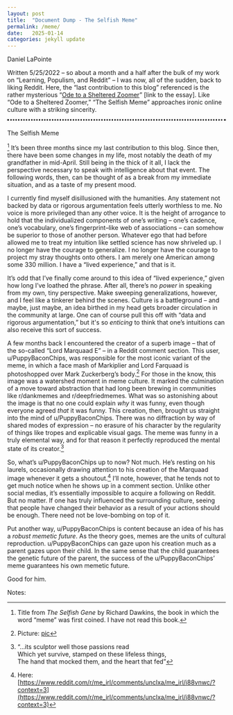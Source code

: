 ```yaml
---
layout: post
title:  "Document Dump - The Selfish Meme"
permalink: /meme/
date:   2025-01-14
categories: jekyll update
---
```


Daniel LaPointe

Written 5/25/2022 – so about a month and a half after the bulk of my work on “Learning, Populism, and Reddit” – I was now, all of the sudden, back to liking Reddit. Here, the “last contribution to this blog” referenced is the rather mysterious “[Ode to a Sheltered Zoomer](https://www.stim.blog/ode/)” [link to the essay]. Like “Ode to a Sheltered Zoomer,” “The Selfish Meme” approaches ironic online culture with a striking sincerity.  

<div style="text-align: center; border-bottom: 3px dotted black; line-height: 0.1em; margin: 10px 0 20px;">
</div>

The Selfish Meme

[^1] It’s been three months since my last contribution to this blog. Since then, there have been some changes in my life, most notably the death of my grandfather in mid-April. Still being in the thick of it all, I lack the perspective necessary to speak with intelligence about that event. The following words, then, can be thought of as a break from my immediate situation, and as a taste of my present mood.

I currently find myself disillusioned with the humanities. Any statement not backed by data or rigorous argumentation feels utterly worthless to me. No voice is more privileged than any other voice. It is the height of arrogance to hold that the individualized components of one’s writing – one’s cadence, one’s vocabulary, one’s fingerprint–like web of associations – can somehow be superior to those of another person. Whatever ego that had before allowed me to treat my intuition like settled science has now shriveled up. I no longer have the courage to generalize. I no longer have the courage to project my stray thoughts onto others. I am merely one American among some 330 million. I have a “lived experience,” and that is it.

It’s odd that I’ve finally come around to this idea of “lived experience,” given how long I’ve loathed the phrase. After all, there’s no *power* in speaking from my own, tiny perspective. Make sweeping generalizations, however, and I feel like a tinkerer behind the scenes. Culture is a battleground – and maybe, just maybe, an idea birthed in my head gets broader circulation in the community at large. One can of course pull this off with “data and rigorous argumentation,” but it's so *enticing* to think that one’s intuitions can also receive this sort of success. 

A few months back I encountered the creator of a superb image – that of the so-called “Lord Marquaad E” – in a Reddit comment section. This user, u/PuppyBaconChips, was responsible for the most iconic variant of the meme, in which a face mash of Markiplier and Lord Farquaad is photoshopped over Mark Zuckerberg’s body.[^2] For those in the know, this image was a watershed moment in meme culture. It marked the culmination of a move toward abstraction that had long been brewing in communities like r/dankmemes and r/deepfriedmemes. What was so astonishing about the image is that no one could explain *why* it was funny, even though everyone agreed *that* it was funny. This creation, then, brought us straight into the mind of u/PuppyBaconChips. There was no diffraction by way of shared modes of expression – no erasure of his character by the regularity of things like tropes and explicable visual gags. The meme was funny in a truly elemental way, and for that reason it perfectly reproduced the mental state of its creator.[^3]

So, what’s u/PuppyBaconChips up to now? Not much. He’s resting on his laurels, occasionally drawing attention to his creation of the Marquaad image whenever it gets a shoutout.[^4] I’ll note, however, that he tends not to get much notice when he shows up in a comment section. Unlike other social medias, it’s essentially impossible to acquire a following on Reddit. But no matter. If one has truly influenced the surrounding culture, seeing that people have changed their behavior as a result of your actions should be enough. There need not be love-bombing on top of it. 
	
Put another way, u/PuppyBaconChips is content because an idea of his has a *robust memetic future*. As the theory goes, memes are the units of cultural reproduction. u/PuppyBaconChips can gaze upon his creation much as a parent gazes upon their child. In the same sense that the child guarantees the genetic future of the parent, the success of the u/PuppyBaconChips’ meme guarantees his own memetic future. 
	
Good for him.

Notes:

[^1]: Title from *The Selfish Gene* by Richard Dawkins, the book in which the word “meme” was first coined. I have not read this book.

[^2]: Picture: [pic](/assets/dan_zuck.jpeg)

[^3]: “…its sculptor well those passions read <br>Which yet survive, stamped on these lifeless things, <br>The hand that mocked them, and the heart that fed”

[^4]: Here: [https://www.reddit.com/r/me_irl/comments/unclxa/me_irl/i88vnwc/?context=3](https://www.reddit.com/r/me_irl/comments/unclxa/me_irl/i88vnwc/?context=3)
